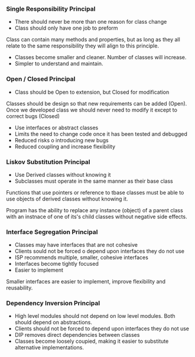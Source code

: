 
 ### Single Responsibility Principal
 
 * There should never be more than one reason for class change
 * Class should only have one job to preform
 
 Class can contain many methods and properties, but as long as they all relate to the same 
 responsibility they will align to this principle.
 
* Classes become smaller and cleaner. Number of classes will increase.
* Simpler to understand and maintain.


### Open / Closed Principal

* Class should be Open to extension, but Closed for modification

Classes should be design so that new requirements can be added (Open).
Once we developed class we should never need to modify it except to correct bugs (Closed)

* Use interfaces or abstract classes 
* Limits the need to change code once it has been tested and debugged
* Reduced risks o introducing new bugs
* Reduced coupling and increase flexibility


### Liskov Substitution Principal

* Use Derived classes without knowing it
* Subclasses must operate in the same manner as their base class

Functions that use pointers or reference to tbase classes must be able to use objects
of derived classes without knowing it.

Program has the ability to replace any instance (object) of a parent class
with an instnace of one of its's child classes without negative side effects.


### Interface Segregation Principal

* Classes may have interfaces that are not cohesive
* Clients sould not be forced o depend upon interfaces they do not use
* ISP recommends multiple, smaller, cohesive interfaces
* Interfaces become tightly focused
* Easier to implement

Smaller interfaces are easier to implement, improve flexibility and reusability.


### Dependency Inversion Principal

* High level modules should not depend on low level modules.
Both should depend on abstractions.
* Clients should not be forced to depend upon interfaces they do not use
* DIP removes direct dependencies between classes
* Classes become loosely coupied, making it easier to substitute
alternative implementations.
